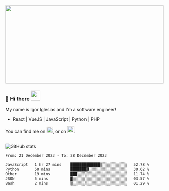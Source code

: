 <img src="https://c.tenor.com/KjVxfRrrncUAAAAd/matrix.gif" width="100%" height="250px">

### 🔭 Hi there <img src="https://raw.githubusercontent.com/MartinHeinz/MartinHeinz/master/wave.gif" width="30px">


My name is Igor Iglesias and I'm a software engineer!
<br>

<ul>
  <li> React | VueJS | JavaScript | Python | PHP </li>
</ul>
You can find me on <a href="https://twitter.com/IgorIglesias5"><img src="https://i.imgur.com/JLLlB5S.png" width="20px"></a>, or on <a href="https://www.linkedin.com/in/igor-iglesias-62478428/"><img src="https://i.imgur.com/PXyIkWx.png" width="22px"></a>.

<br>
<br>

![GitHub stats](https://github-readme-stats.vercel.app/api?username=igoiglesias&show_icons=true&count_private=true&theme=chartreuse-dark&hide_title=true)

<!--START_SECTION:waka-->

```txt
From: 21 December 2023 - To: 28 December 2023

JavaScript   1 hr 27 mins    █████████████▒░░░░░░░░░░░   52.78 %
Python       50 mins         ███████▓░░░░░░░░░░░░░░░░░   30.62 %
Other        19 mins         ███░░░░░░░░░░░░░░░░░░░░░░   11.74 %
JSON         5 mins          █░░░░░░░░░░░░░░░░░░░░░░░░   03.57 %
Bash         2 mins          ▒░░░░░░░░░░░░░░░░░░░░░░░░   01.29 %
```

<!--END_SECTION:waka-->
